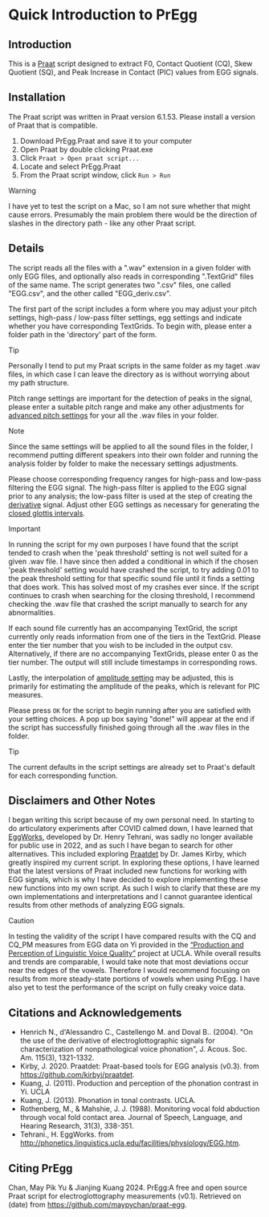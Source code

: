 # Quick Introduction to PrEgg
## Introduction
This is a [Praat](https://www.fon.hum.uva.nl/praat/) script designed to extract F0, Contact Quotient (CQ), Skew Quotient (SQ), and Peak Increase in Contact (PIC) values from EGG signals.

## Installation
The Praat script was written in Praat version 6.1.53. Please install a version of Praat that is compatible.

1. Download PrEgg.Praat and save it to your computer
2. Open Praat by double clicking Praat.exe
3. Click `Praat > Open praat script...`
4. Locate and select PrEgg.Praat
5. From the Praat script window, click `Run > Run`

> [!WARNING]  
> I have yet to test the script on a Mac, so I am not sure whether that might cause errors. Presumably the main problem there would be the direction of slashes in the directory path - like any other Praat script.
  
## Details
The script reads all the files with a ".wav" extension in a given folder with only EGG files, and optionally also reads in corresponding ".TextGrid" files of the same name. The script generates two ".csv" files, one called "EGG.csv", and the other called "EGG_deriv.csv".

The first part of the script includes a form where you may adjust your pitch settings, high-pass / low-pass filter settings, egg settings and indicate whether you have corresponding TextGrids. To begin with, please enter a folder path in the 'directory' part of the form.

> [!TIP]
> Personally I tend to put my Praat scripts in the same folder as my taget .wav files, in which case I can leave the directory as is without worrying about my path structure.

Pitch range settings are important for the detection of peaks in the signal, please enter a suitable pitch range and make any other adjustments for [advanced pitch settings](https://www.fon.hum.uva.nl/praat/manual/Sound__To_Pitch__ac____.html) for your all the .wav files in your folder. 

> [!NOTE]  
> Since the same settings will be applied to all the sound files in the folder, I recommend putting different speakers into their own folder and running the analysis folder by folder to make the necessary settings adjustments.

Please choose corresponding frequency ranges for high-pass and low-pass filtering the EGG signal. The high-pass filter is applied to the EGG signal prior to any analysis; the low-pass filter is used at the step of creating the [derivative](https://www.fon.hum.uva.nl/praat/manual/Electroglottogram__Derivative___.html) signal. Adjust other EGG settings as necessary for generating the [closed glottis intervals](https://www.fon.hum.uva.nl/praat/manual/Electroglottogram__To_TextGrid__closed_glottis____.html). 

> [!IMPORTANT]
> In running the script for my own purposes I have found that the script tended to crash when the 'peak threshold' setting is not well suited for a given .wav file. I have since then added a conditional in which if the chosen 'peak threshold' setting would have crashed the script, to try adding 0.01 to the peak threshold setting for that specific sound file until it finds a setting that does work. This has solved most of my crashes ever since. If the script continues to crash when searching for the closing threshold, I recommend checking the .wav file that crashed the script manually to search for any abnormalities.

If each sound file currently has an accompanying TextGrid, the script currently only reads information from one of the tiers in the TextGrid. Please enter the tier number that you wish to be included in the output csv. Alternatively, if there are no accompanying TextGrids, please enter 0 as the tier number. The output will still include timestamps in corresponding rows.

Lastly, the interpolation of [amplitude setting](https://www.fon.hum.uva.nl/praat/manual/Sound__Get_value_at_time___.html) may be adjusted, this is primarily for estimating the amplitude of the peaks, which is relevant for PIC measures. 

Please press `OK` for the script to begin running after you are satisfied with your setting choices. A pop up box saying "done!" will appear at the end if the script has successfully finished going through all the .wav files in the folder. 

> [!TIP]
> The current defaults in the script settings are already set to Praat's default for each corresponding function.

## Disclaimers and Other Notes
I began writing this script because of my own personal need. In starting to do articulatory experiments after COVID calmed down, I have learned that [EggWorks](http://phonetics.linguistics.ucla.edu/facilities/physiology/EGG.htm), developed by Dr. Henry Tehrani, was sadly no longer available for public use in 2022, and as such I have began to search for other alternatives. This included exploring [Praatdet](https://github.com/kirbyj/praatdet) by Dr. James Kirby, which greatly inspired my current script. In exploring these options, I have learned that the latest versions of Praat included new functions for working with EGG signals, which is why I have decided to explore implementing these new functions into my own script. As such I wish to clarify that these are my own implementations and interpretations and I cannot guarantee identical results from other methods of analyzing EGG signals.

> [!CAUTION]
> In testing the validity of the script I have compared results with the CQ and CQ_PM measures from EGG data on Yi provided in the [“Production and Perception of Linguistic Voice Quality”](https://phonetics.ucla.edu/voiceproject/voice.html) project at UCLA. While overall results and trends are comparable, I would take note that most deviations occur near the edges of the vowels. Therefore I would recommend focusing on results from more steady-state portions of vowels when using PrEgg. I have also yet to test the performance of the script on fully creaky voice data.

## Citations and Acknowledgements
* Henrich N., d'Alessandro C., Castellengo M. and Doval B.. (2004). "On the use of the derivative of electroglottographic signals for characterization of nonpathological voice phonation", J. Acous. Soc. Am. 115(3), 1321-1332.
* Kirby, J. 2020. Praatdet: Praat-based tools for EGG analysis (v0.3). from https://github.com/kirbyj/praatdet.
* Kuang, J. (2011). Production and perception of the phonation contrast in Yi. UCLA
* Kuang, J. (2013). Phonation in tonal contrasts. UCLA.
* Rothenberg, M., & Mahshie, J. J. (1988). Monitoring vocal fold abduction through vocal fold contact area. Journal of Speech, Language, and Hearing Research, 31(3), 338-351.
* Tehrani., H. EggWorks. from http://phonetics.linguistics.ucla.edu/facilities/physiology/EGG.htm.

## Citing PrEgg
Chan, May Pik Yu & Jianjing Kuang 2024. PrEgg:A free and open source Praat script for electroglottography measurements (v0.1). Retrieved on (date) from https://github.com/maypychan/praat-egg.
